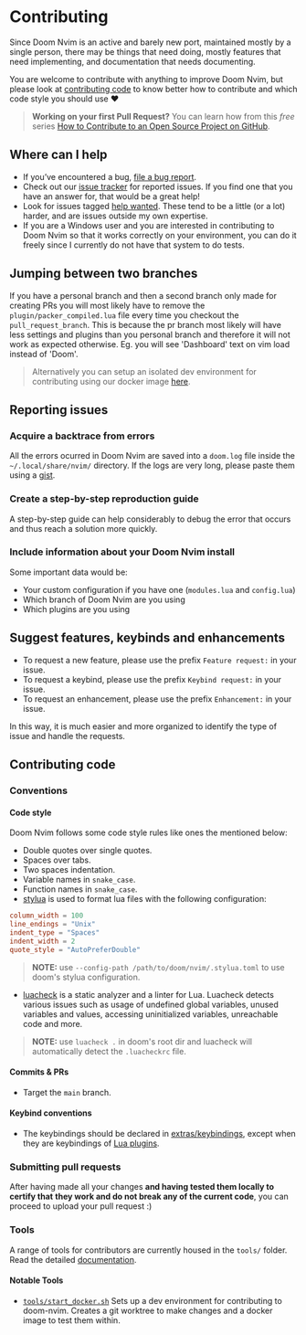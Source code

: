 # Contributing

Since Doom Nvim is an active and barely new port, maintained mostly by a single
person, there may be things that need doing, mostly features that need
implementing, and documentation that needs documenting.

You are welcome to contribute with anything to improve Doom Nvim, but please
look at [contributing code](#contributing-code) to know better how to contribute
and which code style you should use :heart:

> **Working on your first Pull Request?** You can learn how from this _free_ series
> [How to Contribute to an Open Source Project on GitHub](https://kcd.im/pull-request).

## Where can I help

- If you’ve encountered a bug, [file a bug report](https://github.com/doom-neovim/doom-nvim/issues/new/choose).
- Check out our [issue tracker](https://github.com/doom-neovim/doom-nvim/issues)
  for reported issues. If you find one that you have an answer for, that would
  be a great help!
- Look for issues tagged [help wanted](https://github.com/doom-neovim/doom-nvim/labels/help%20wanted).
  These tend to be a little (or a lot) harder, and are issues outside my own expertise.
- If you are a Windows user and you are interested in contributing to Doom Nvim
  so that it works correctly on your environment, you can do it freely since I
  currently do not have that system to do tests.

## Jumping between two branches

If you have a personal branch and then a second branch only made for creating PRs
you will most likely have to remove the `plugin/packer_compiled.lua` file every
time you checkout the `pull_request_branch`. This is because the pr branch most likely
will have less settings and plugins than you personal branch and therefore it will
not work as expected otherwise. Eg. you will see 'Dashboard' text on vim load instead of
'Doom'.

> Alternatively you can setup an isolated dev environment for contributing using our docker image [here](../tools/README.md#doom-contrib-docker-image-start_dockersh).

## Reporting issues

### Acquire a backtrace from errors

All the errors ocurred in Doom Nvim are saved into a `doom.log` file inside the
`~/.local/share/nvim/` directory. If the logs are very long, please paste them
using a [gist].

### Create a step-by-step reproduction guide

A step-by-step guide can help considerably to debug the error that occurs and
thus reach a solution more quickly.

### Include information about your Doom Nvim install

Some important data would be:

- Your custom configuration if you have one
  (`modules.lua` and `config.lua`)
- Which branch of Doom Nvim are you using
- Which plugins are you using

## Suggest features, keybinds and enhancements

- To request a new feature, please use the prefix `Feature request:` in your issue.
- To request a keybind, please use the prefix `Keybind request:` in your issue.
- To request an enhancement, please use the prefix `Enhancement:` in your issue.

In this way, it is much easier and more organized to identify the
type of issue and handle the requests.

## Contributing code

### Conventions

#### Code style

Doom Nvim follows some code style rules like ones the mentioned below:

- Double quotes over single quotes.
- Spaces over tabs.
- Two spaces indentation.
- Variable names in `snake_case`.
- Function names in `snake_case`.
- [stylua] is used to format lua files with the following configuration:

```toml
column_width = 100
line_endings = "Unix"
indent_type = "Spaces"
indent_width = 2
quote_style = "AutoPreferDouble"
```

> **NOTE:** use `--config-path /path/to/doom/nvim/.stylua.toml` to use doom's
> stylua configuration.

- [luacheck] is a static analyzer and a linter for Lua. Luacheck detects various issues such as usage
  of undefined global variables, unused variables and values, accessing uninitialized variables,
  unreachable code and more.

> **NOTE:** use `luacheck .` in doom's root dir and luacheck will automatically
> detect the `.luacheckrc` file.

#### Commits & PRs

- Target the `main` branch.

#### Keybind conventions

- The keybindings should be declared in [extras/keybindings](../lua/doom/extras/keybindings/init.lua),
  except when they are keybindings of [Lua plugins](../lua/doom/modules/config).

### Submitting pull requests

After having made all your changes **and having tested them locally to certify that**
**they work and do not break any of the current code**, you can proceed to upload
your pull request :)

[gist]: https://gist.github.com/
[stylua]: https://github.com/JohnnyMorganz/StyLua
[luacheck]:https://github.com/luarocks/luacheck

### Tools

A range of tools for contributors are currently housed in the `tools/` folder.
Read the detailed [documentation](../tools/README.md).

#### Notable Tools

 - [`tools/start_docker.sh`](../tools/README.md#doom-contrib-docker-image-start_dockersh) Sets up a dev environment for contributing to doom-nvim.  Creates a git worktree to make changes and a docker image to test them within.

